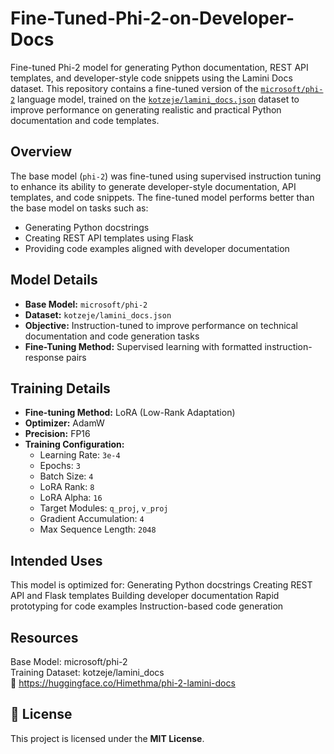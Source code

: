 # Fine-Tuned-Phi-2-on-Developer-Docs
Fine-tuned Phi-2 model for generating Python documentation, REST API templates, and developer-style code snippets using the Lamini Docs dataset.
This repository contains a fine-tuned version of the [`microsoft/phi-2`](https://huggingface.co/microsoft/phi-2) language model, trained on the [`kotzeje/lamini_docs.json`](https://huggingface.co/datasets/kotzeje/lamini_docs) dataset to improve performance on generating realistic and practical Python documentation and code templates.


##  Overview
The base model (`phi-2`) was fine-tuned using supervised instruction tuning to enhance its ability to generate developer-style documentation, API templates, and code snippets. The fine-tuned model performs better than the base model on tasks such as:

- Generating Python docstrings
- Creating REST API templates using Flask
- Providing code examples aligned with developer documentation

##  Model Details

- **Base Model:** `microsoft/phi-2`
- **Dataset:** `kotzeje/lamini_docs.json`
- **Objective:** Instruction-tuned to improve performance on technical documentation and code generation tasks
- **Fine-Tuning Method:** Supervised learning with formatted instruction-response pairs

## Training Details

- **Fine-tuning Method:** LoRA (Low-Rank Adaptation)
- **Optimizer:** AdamW
- **Precision:** FP16
- **Training Configuration:**
  - Learning Rate: `3e-4`
  - Epochs: `3`
  - Batch Size: `4`
  - LoRA Rank: `8`
  - LoRA Alpha: `16`
  - Target Modules: `q_proj`, `v_proj`
  - Gradient Accumulation: `4`
  - Max Sequence Length: `2048`
 
## Intended Uses
This model is optimized for:
Generating Python docstrings
Creating REST API and Flask templates
Building developer documentation
Rapid prototyping for code examples
Instruction-based code generation

## Resources
Base Model: microsoft/phi-2 <br>
Training Dataset: kotzeje/lamini_docs <br>
🤗 https://huggingface.co/Himethma/phi-2-lamini-docs

## 📄 License

This project is licensed under the **MIT License**.




